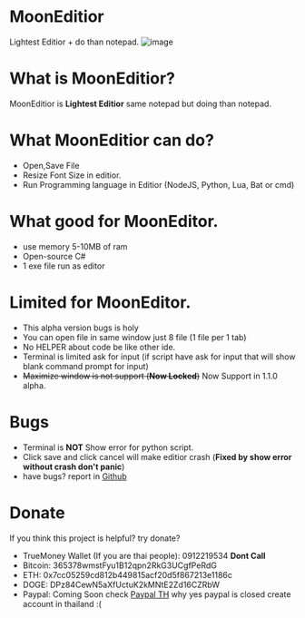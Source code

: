 # MoonEditior
Lightest Editior + do than notepad.
![image](https://user-images.githubusercontent.com/47820634/154849510-ed4bac0b-4ac9-47bb-ae67-d5ac6bb8eef8.png)
# What is MoonEditior?
MoonEditior is **Lightest Editior** same notepad but doing than notepad.
# What MoonEditior can do?
* Open,Save File 
* Resize Font Size in editior.
* Run Programming language in Editior (NodeJS, Python, Lua, Bat or cmd)
# What good for MoonEditor.
* use memory 5-10MB of ram
* Open-source C#
* 1 exe file run as editor
# Limited for MoonEditor.
* This alpha version bugs is holy
* You can open file in same window just 8 file (1 file per 1 tab)
* No HELPER about code be like other ide.
* Terminal is limited ask for input (if script have ask for input that will show blank command prompt for input)
* ~~Maximize window is not support (**Now Locked**)~~ Now Support in 1.1.0 alpha.
# Bugs
* Terminal is **NOT** Show error for python script.
* Click save and click cancel will make editior crash (**Fixed by show error without crash don't panic**)
* have bugs? report in [Github](https://github.com/fusedevgithub/MoonEditior/issues)
# Donate
If you think this project is helpful? try donate?
* TrueMoney Wallet (If you are thai people): 0912219534 **Dont Call**
* Bitcoin: 365378wmstFyu1B12qpn2RkG3UCgfPeRdG
* ETH: 0x7cc05259cd812b449815acf20d5f867213e1186c
* DOGE: DPz84CewN5aXfUctuK2kMNtE2Zd16CZRbW
* Paypal: Coming Soon check [Paypal TH](https://www.paypal.com/th/home) why yes paypal is closed create account in thailand :(
